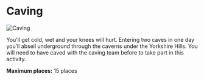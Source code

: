 Caving
======

![Caving](/img/caving.png)

You’ll get cold, wet and your knees will hurt.  Entering two caves in one day you’ll abseil underground through the caverns under the Yorkshire Hills.  You will need to have caved with the caving team before to take part in this activity.

**Maximum places:** 15 places
